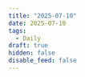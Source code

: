 ```yaml
---
title: "2025-07-10"
date: 2025-07-10
tags:
  - Daily
draft: true
hidden: false
disable_feed: false
---
```


